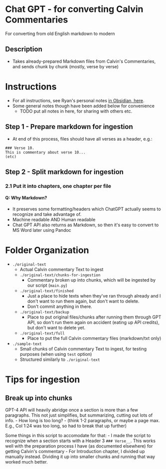 # Chat GPT - for converting Calvin Commentaries
For converting from old English markdown to modern

## Description
- Takes already-prepared Markdown files from Calvin's Commentaries, and sends chunk by chunk (mostly, verse by verse) 

# Instructions
- For all instructions, see Ryan's personal notes [in Obsidian, here](obsidian://open?vault=Notes&file=work.ministry%2Fkh.my%20teams%2Fplovpit%2Fplovpit.commentaries%2Fplovpit.calvin%2FCalvin's%20Commentaries%20-%20Khmer%20-%20Steps%20-%20Simplifying%20the%20English).
- Some general notes though have been added below for convenience 
    - TODO put all notes in here, for sharing with others etc.

## Step 1 - Prepare markdown for ingestion
- At end of this process, files should have all verses as a header, e.g.:

```
### Verse 10.
This is commentary about verse 10...
(etc)
```



## Step 2 - Split markdown for ingestion
### 2.1 Put it into chapters, one chapter per file 

#### Q: Why Markdown?
- It preserves some formatting/headers which ChatGPT actually seems to recognize and take advantage of. 
- Machine readable AND Human readable
- Chat GPT API also returns as Markdown, so then it's easy to convert to MS Word later using Pandoc


# Folder Organization
- `./original-text`
    - Actual Calvin commentary Text to ingest 
    - `./original-text/chunks-for-ingestion`
        - Commentary broken up into chunks, which will be ingested by our script (`main.py`)
    - `./original-text/finished`
        - Just a place to hide texts when they've ran through already and I don't want to run them again, but don't want to delete. 
        - Don't commit anything in there. 
    - `./original-text/backup`
        - Place to put original files/chunks after running them through GPT API, so don't run them again on accident (eating up API credits), but don't want to delete yet. 
    - `./original-text/full`
        - Place to put the full Calvin commentary files (markdown/txt only)
- `./sample-text`
    - Small chunks of Calvin commentary Text to ingest, for testing purposes (when using `test` option)
    - Structured similarly to `./original-text`

# Tips for ingestion
## Break up into chunks
GPT-4 API will heavily abridge once a section is more than a few paragraphs. This not just simplifies, but summarizing, cutting out lots of info.
    - How long is too long? 
        - (think 1-2 paragraphs, or maybe a page max. E.g., Col 1:24 was too long, so had to break that up further)

Some things in this script to accomodate for that:
    - I made the script to recognize when a section starts with a Header 3 `### Verse__`. This works well with the preparation process I have (as documented elsewhere) for getting Calvin's commentary
    - For Introduction chapter, I divided up manually instead. Dividing it up into smaller chunks and running that way worked much better. 